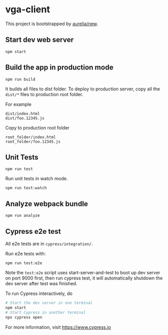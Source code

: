 # vga-client

This project is bootstrapped by [aurelia/new](https://github.com/aurelia/new).

## Start dev web server

    npm start

## Build the app in production mode

    npm run build

It builds all files to dist folder. To deploy to production server, copy all the `dist/*` files to production root folder.

For example
```
dist/index.html
dist/foo.12345.js
```
Copy to production root folder
```
root_folder/index.html
root_folder/foo.12345.js
```

## Unit Tests

    npm run test

Run unit tests in watch mode.

    npm run test:watch


## Analyze webpack bundle

    npm run analyze

## Cypress e2e test

All e2e tests are in `cypress/integration/`.

Run e2e tests with:

    npm run test:e2e

Note the `test:e2e` script uses start-server-and-test to boot up dev server on port 9000 first, then run cypress test, it will automatically shutdown the dev server after test was finished.

To run Cypress interactively, do

```bash
# Start the dev server in one terminal
npm start
# Start Cypress in another terminal
npx cypress open
```

For more information, visit https://www.cypress.io
